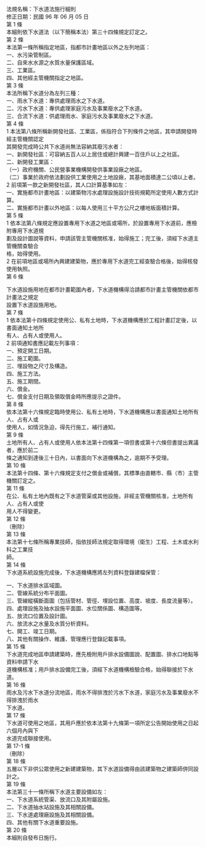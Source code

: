 法規名稱：下水道法施行細則  
修正日期：民國 96 年 06 月 05 日  
第 1 條  
本細則依下水道法（以下簡稱本法）第三十四條規定訂定之。  
第 2 條  
本法第一條所稱指定地區，指都市計畫地區以外之左列地區：  
一、水污染管制區。  
二、自來水水源之水質水量保護區域。  
三、工業區。  
四、其他經主管機關指定之地區。  
第 3 條  
本法所稱下水道分為左列三種：  
一、雨水下水道：專供處理雨水之下水道。  
二、污水下水道：專供處理家庭污水及事業廢水之下水道。  
三、合流下水道：供處理雨水、家庭污水及事業廢水之下水道。  
第 4 條  
1 本法第八條所稱新開發社區、工業區，係指符合下列條件之地區，其申請開發時經主管機關認定  
其開發完成時公共下水道尚無法容納其廢污水者：  
一、新開發社區：可容納五百人以上居住或總計興建一百住戶以上之社區。  
二、新開發工業區：  
（一）政府機關、公民營事業機構開發供事業設廠之地區。  
（二）事業於政府依法劃設供工業使用之土地設廠，其基地面積達二公頃以上者。  
2 前項第一款之新開發社區，其人口計算基準如左：  
一、實施都市計畫地區：以建築物污水處理設施設計技術規範所定使用人數方式計算。  
二、實施都市計畫以外地區：以每人使用三十平方公尺之樓地板面積計算。  
第 5 條  
1 依本法第八條規定應設置專用下水道之地區或場所，於設置專用下水道前，應檢附專用下水道規  
劃及設計圖說等資料，申請該管主管機關核准，始得施工；完工後，須經下水道主管機關查驗合  
格，始得使用。  
2 在前項地區或場所內興建建築物，應於專用下水道完工經查驗合格後，始得核發使用執照。  
第 6 條  


下水道設施用地在都市計畫範圍內者，下水道機構得洽請都市計畫主管機關依都市計畫法之規定  
設置下水道設施用地。  
第 7 條  
1 依本法第十四條規定使用公、私有土地時，下水道機構應於工程計畫訂定後，以書面通知土地所  
有人、占有人或使用人。  
2 前項通知書應記載左列事項：  
一、預定開工日期。  
二、施工範圍。  
三、埋設物之尺寸及構造。  
四、施工方法。  
五、施工期間。  
六、償金。  
七、償金支付日期及領取償金時所應提示之證件。  
第 8 條  
依本法第十六條規定臨時使用公、私有土地時，下水道機構應以書面通知土地所有人、占有人或  
使用人，如情況急迫，得先行施工，補行通知。  
第 9 條  
土地所有人、占有人或使用人依本法第十四條第一項但書或第十六條但書提出異議者，應於前二  
條之通知到達後三十日內，以書面向下水道機構為之，逾期不予受理。  
第 10 條  
本法第十四條、第十六條規定支付之償金或補償，其標準由直轄市、縣（市）主管機關訂定之。  
第 11 條  
在公、私有土地內既有之下水道管渠或其他設施，非經主管機關核准，土地所有人、占有人或使  
用人不得變更。  
第 12 條  
（刪除）  
第 13 條  
本法第十七條所稱專業技師，指依技師法規定取得環境（衛生）工程、土木或水利科之工業技  
師。  
第 14 條  
下水道系統設施完成後，下水道機構應將左列資料登錄建檔保管：  


一、下水道排水區域圖。  
二、管線系統分布平面圖。  
三、管線縱橫斷面圖（包括管材、管徑、埋設位置、高度、坡度、長度流量等）。  
四、處理設施及抽水設施平面圖、水位關係圖、構造圖等。  
五、放流口位置及設計圖。  
六、放流水之水量及水質分析資料。  
七、開工、竣工日期。  
八、其他有關操作、維護、管理應行登錄記載事項。  
第 15 條  
下水道完成地區申請建築時，應先檢附用戶排水設備圖說、配置圖、排水口地點等資料申請下水  
道機構核准；用戶排水設備完工後，須經下水道機構檢驗合格，始得聯接於下水道。  
第 16 條  
雨水及污水下水道分流地區，雨水不得排洩於污水下水道，家庭污水及事業廢水不得排洩於雨水  
下水道。  
第 17 條  
下水道可使用之地區，其用戶應於依本法第十九條第一項所定公告開始使用之日起六個月內與下  
水道完成聯接使用。  
第 17-1 條  
（刪除）  
第 18 條  
五層以下非供公眾使用之新建建築物，其下水道設備得由該建築物之建築師併同設計之。  
第 19 條  
本法第三十一條所稱下水道主要設備如左：  
一、下水道系統管渠、放流口及其附屬設施。  
二、下水道抽水站設施及其相關設備。  
三、下水道處理廠設施及其相關設備。  
四、其他有關下水道重要設施。  
第 20 條  
本細則自發布日施行。  



